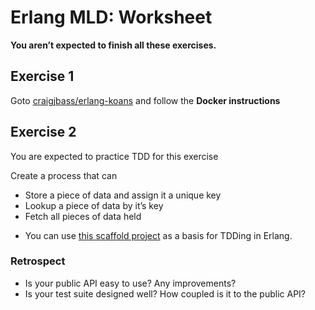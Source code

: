 # Erlang MLD: Worksheet

**You aren’t expected to finish all these exercises.**

## Exercise 1

Goto [craigjbass/erlang-koans](https://github.com/craigjbass/erlang-koans) and follow the **Docker instructions**

## Exercise 2

You are expected to practice TDD for this exercise

Create a process that can 

* Store a piece of data and assign it a unique key
* Lookup a piece of data by it’s key
* Fetch all pieces of data held

- You can use [this scaffold project](https://github.com/madetech/erlang-scaffold) as a basis for TDDing in Erlang.

### Retrospect

* Is your public API easy to use? Any improvements?
* Is your test suite designed well? How coupled is it to the public API?


